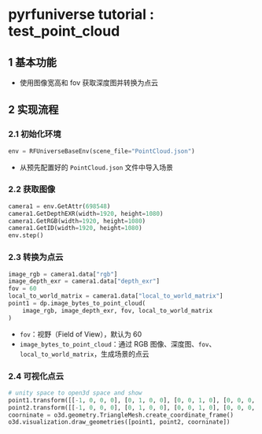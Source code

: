 # pyrfuniverse tutorial : test_point_cloud

## 1 基本功能

- 使用图像宽高和 fov 获取深度图并转换为点云

## 2 实现流程

### 2.1 初始化环境

```python
env = RFUniverseBaseEnv(scene_file="PointCloud.json")
```

- 从预先配置好的 `PointCloud.json` 文件中导入场景

### 2.2 获取图像

```python
camera1 = env.GetAttr(698548)
camera1.GetDepthEXR(width=1920, height=1080)
camera1.GetRGB(width=1920, height=1080)
camera1.GetID(width=1920, height=1080)
env.step()
```

### 2.3 转换为点云

```python
image_rgb = camera1.data["rgb"]
image_depth_exr = camera1.data["depth_exr"]
fov = 60
local_to_world_matrix = camera1.data["local_to_world_matrix"]
point1 = dp.image_bytes_to_point_cloud(
    image_rgb, image_depth_exr, fov, local_to_world_matrix
)
```

- `fov`：视野（Field of View），默认为 60
- `image_bytes_to_point_cloud`：通过 RGB 图像、深度图、`fov`、`local_to_world_matrix`，生成场景的点云

### 2.4 可视化点云

```python
# unity space to open3d space and show
point1.transform([[-1, 0, 0, 0], [0, 1, 0, 0], [0, 0, 1, 0], [0, 0, 0, 1]])
point2.transform([[-1, 0, 0, 0], [0, 1, 0, 0], [0, 0, 1, 0], [0, 0, 0, 1]])
coorninate = o3d.geometry.TriangleMesh.create_coordinate_frame()
o3d.visualization.draw_geometries([point1, point2, coorninate])
```
